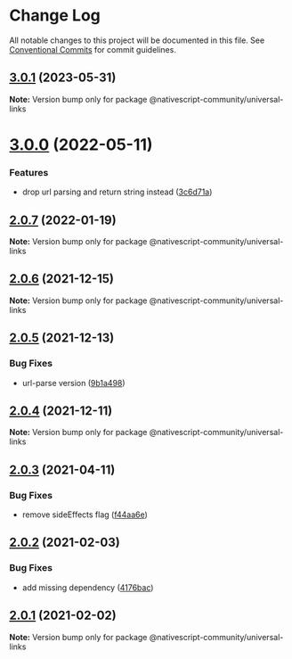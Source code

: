 # Change Log

All notable changes to this project will be documented in this file.
See [Conventional Commits](https://conventionalcommits.org) for commit guidelines.

## [3.0.1](https://github.com/nativescript-community/universal-links/compare/v3.0.0...v3.0.1) (2023-05-31)

**Note:** Version bump only for package @nativescript-community/universal-links





# [3.0.0](https://github.com/nativescript-community/universal-links/compare/v2.0.7...v3.0.0) (2022-05-11)

### Features

* drop url parsing and return string instead ([3c6d71a](https://github.com/nativescript-community/universal-links/commit/3c6d71a7c629273f966183795da05070c45dbf59))

## [2.0.7](https://github.com/nativescript-community/universal-links/compare/v2.0.6...v2.0.7) (2022-01-19)

**Note:** Version bump only for package @nativescript-community/universal-links

## [2.0.6](https://github.com/nativescript-community/universal-links/compare/v2.0.5...v2.0.6) (2021-12-15)

**Note:** Version bump only for package @nativescript-community/universal-links

## [2.0.5](https://github.com/nativescript-community/universal-links/compare/v2.0.4...v2.0.5) (2021-12-13)

### Bug Fixes

* url-parse version ([9b1a498](https://github.com/nativescript-community/universal-links/commit/9b1a498469c8f4d0e18fe783fb772703fb7e560e))

## [2.0.4](https://github.com/nativescript-community/universal-links/compare/v2.0.3...v2.0.4) (2021-12-11)

**Note:** Version bump only for package @nativescript-community/universal-links

## [2.0.3](https://github.com/nativescript-community/universal-links/compare/v2.0.2...v2.0.3) (2021-04-11)

### Bug Fixes

* remove sideEffects flag ([f44aa6e](https://github.com/nativescript-community/universal-links/commit/f44aa6ed3e67d5ac7520e31d75361e4a60a18d40))

## [2.0.2](https://github.com/nativescript-community/universal-links/compare/v2.0.1...v2.0.2) (2021-02-03)

### Bug Fixes

* add missing dependency ([4176bac](https://github.com/nativescript-community/universal-links/commit/4176bacf7381debf8e008bd39a2891c85bfcbb29))

## [2.0.1](https://github.com/nativescript-community/universal-links/compare/v2.1.0...v2.0.1) (2021-02-02)

**Note:** Version bump only for package @nativescript-community/universal-links

